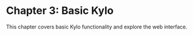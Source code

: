 # Chapter 3: Basic Kylo

This chapter covers basic Kylo functionality and explore the web interface.
